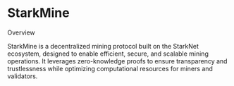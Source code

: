 # StarkMine

Overview

StarkMine is a decentralized mining protocol built on the StarkNet ecosystem, designed to enable efficient, secure, and scalable mining operations. It leverages zero-knowledge proofs to ensure transparency and trustlessness while optimizing computational resources for miners and validators.
